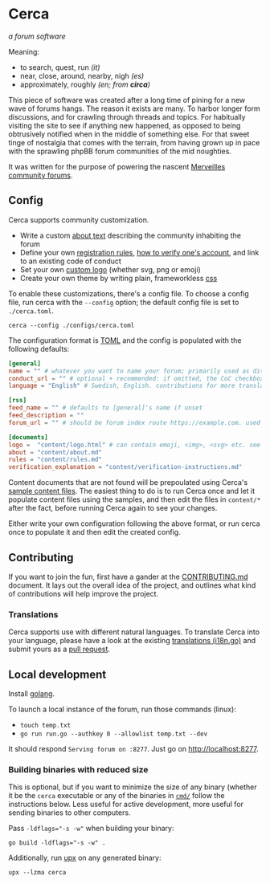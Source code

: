 # Cerca
_a forum software_

Meaning:
* to search, quest, run _(it)_
* near, close, around, nearby, nigh _(es)_
* approximately, roughly _(en; from **circa**)_

This piece of software was created after a long time of pining for a new wave of forums hangs.
The reason it exists are many. To harbor longer form discussions, and for crawling through
threads and topics. For habitually visiting the site to see if anything new happened, as
opposed to being obtrusively notified when in the middle of something else. For that sweet
tinge of nostalgia that comes with the terrain, from having grown up in pace with the sprawling
phpBB forum communities of the mid noughties.

It was written for the purpose of powering the nascent [Merveilles community forums](https://forum.merveilles.town).

## Config
Cerca supports community customization.

* Write a custom [about text](/defaults/sample-about.md) describing the community inhabiting the forum
* Define your own [registration rules](/defaults/sample-rules.md), [how to verify one's account](/defaults/sample-verification-instructions.md), and link to an existing code of conduct
* Set your own [custom logo](/defaults/sample-logo.html) (whether svg, png or emoji)
* Create your own theme by writing plain, frameworkless [css](/html/assets/theme.css)

To enable these customizations, there's a config file. To choose a config file, run cerca with
the `--config` option; the default config file is set to `./cerca.toml`.

```
cerca --config ./configs/cerca.toml
```

The configuration format is [TOML](https://toml.io/en/) and the config is populated with the following
defaults:

```TOML
[general]	
name = "" # whatever you want to name your forum; primarily used as display in tab titles
conduct_url = "" # optional + recommended: if omitted, the CoC checkboxes in /register will be hidden
language = "English" # Swedish, English. contributions for more translations welcome!

[rss]
feed_name = "" # defaults to [general]'s name if unset
feed_description = ""
forum_url = "" # should be forum index route https://example.com. used to generate post routes for feed, must be set to generate a feed

[documents]
logo =  "content/logo.html" # can contain emoji, <img>, <svg> etc. see defaults/sample-logo.html in repo for instructions
about = "content/about.md"
rules = "content/rules.md"
verification_explanation = "content/verification-instructions.md"
```

Content documents that are not found will be prepoulated using Cerca's [sample content
files](/defaults). The easiest thing to do is to run Cerca once and let it populate content
files using the samples, and then edit the files in `content/*` after the fact, before running
Cerca again to see your changes.

Either write your own configuration following the above format, or run cerca once to populate it and
then edit the created config.

## Contributing
If you want to join the fun, first have a gander at the [CONTRIBUTING.md](/CONTRIBUTING.md)
document. It lays out the overall idea of the project, and outlines what kind of contributions
will help improve the project.

### Translations

Cerca supports use with different natural languages. To translate Cerca into your language, please
have a look at the existing [translations (i18n.go)](/i18n/i18n.go) and submit yours as a
[pull request](https://github.com/cblgh/cerca/compare).

## Local development

Install [golang](https://go.dev/).

To launch a local instance of the forum, run those commands (linux):

- `touch temp.txt`
- `go run run.go --authkey 0 --allowlist temp.txt --dev`

It should respond `Serving forum on :8277`. Just go on [http://localhost:8277](http://localhost:8277).

### Building binaries with reduced size 
This is optional, but if you want to minimize the size of any binary (whether it be the `cerca` executable 
or any of the binaries in [`cmd/`](/cmd/) follow the instructions below. Less useful for active development, more 
useful for sending binaries to other computers.

Pass `-ldflags="-s -w"` when building your binary:

```
go build -ldflags="-s -w" .
```

Additionally, run [upx](https://upx.github.io) on any generated binary:

```
upx --lzma cerca
```
